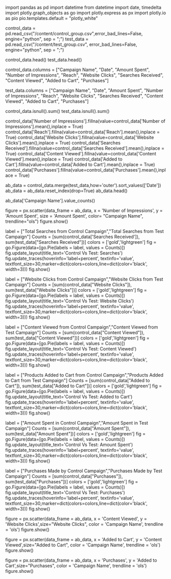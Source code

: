 import pandas as pd
import datetime
from datetime import date, timedelta
import plotly.graph_objects as go
import plotly.express as px
import plotly.io as pio
pio.templates.default = "plotly_white"

control_data = pd.read_csv("/content/control_group.csv",error_bad_lines=False, engine="python", sep = ";")
test_data = pd.read_csv("/content/test_group.csv", error_bad_lines=False, engine="python", sep = ";")

control_data.head()
test_data.head()

control_data.columns = ["Campaign Name", "Date", "Amount Spent", 
                        "Number of Impressions", "Reach", "Website Clicks", 
                        "Searches Received", "Content Viewed", "Added to Cart",
                        "Purchases"]

test_data.columns = ["Campaign Name", "Date", "Amount Spent", 
                        "Number of Impressions", "Reach", "Website Clicks", 
                        "Searches Received", "Content Viewed", "Added to Cart",
                        "Purchases"]

control_data.isnull().sum()
test_data.isnull().sum()

control_data['Number of Impressions'].fillna(value=control_data['Number of Impressions'].mean(),inplace = True)
control_data['Reach'].fillna(value=control_data['Reach'].mean(),inplace = True)
control_data['Website Clicks'].fillna(value=control_data['Website Clicks'].mean(),inplace = True)
control_data['Searches Received'].fillna(value=control_data['Searches Received'].mean(),inplace = True)
control_data['Content Viewed'].fillna(value=control_data['Content Viewed'].mean(),inplace = True)
control_data['Added to Cart'].fillna(value=control_data['Added to Cart'].mean(),inplace = True)
control_data['Purchases'].fillna(value=control_data['Purchases'].mean(),inplace = True)

ab_data = control_data.merge(test_data,how='outer').sort_values(['Date'])
ab_data = ab_data.reset_index(drop=True)
ab_data.head()

ab_data['Campaign Name'].value_counts()

figure = px.scatter(data_frame = ab_data, x = 'Number of Impressions', y = 'Amount Spent', size = 'Amount Spent', color= "Campaign Name", trendline="ols")
figure.show()

label = ["Total Searches from Control Campaign","Total Searches from Test Campaign"]
Counts = [sum(control_data['Searches Received']),
          sum(test_data["Searches Received"])]
colors = ['gold','lightgreen']
fig = go.Figure(data=[go.Pie(labels = label, values = Counts)])
fig.update_layout(title_text='Control Vs Test: Searches')
fig.update_traces(hoverinfo='label+percent', textinfo='value', textfont_size=30,marker=dict(colors=colors,line=dict(color='black', width=3)))
fig.show()

label = ["Website Clicks from Control Campaign","Website Clicks from Test Campaign"]
Counts = [sum(control_data["Website Clicks"]),
          sum(test_data["Website Clicks"])]
colors = ['gold','lightgreen']
fig = go.Figure(data=[go.Pie(labels = label, values = Counts)])
fig.update_layout(title_text='Control Vs Test: Website Clicks')
fig.update_traces(hoverinfo='label+percent', textinfo='value', textfont_size=30,marker=dict(colors=colors,line=dict(color='black', width=3)))
fig.show()

label = ["Content Viewed from Control Campaign","Content Viewed from Test Campaign"]
Counts = [sum(control_data["Content Viewed"]),
          sum(test_data["Content Viewed"])]
colors = ['gold','lightgreen']
fig = go.Figure(data=[go.Pie(labels = label, values = Counts)])
fig.update_layout(title_text='Control Vs Test: Content Viewed')
fig.update_traces(hoverinfo='label+percent', textinfo='value', textfont_size=30,marker=dict(colors=colors,line=dict(color='black', width=3)))
fig.show()

label = ["Products Added to Cart from Control Campaign","Products Added to Cart from Test Campaign"]
Counts = [sum(control_data["Added to Cart"]),
          sum(test_data["Added to Cart"])]
colors = ['gold','lightgreen']
fig = go.Figure(data=[go.Pie(labels = label, values = Counts)])
fig.update_layout(title_text='Control Vs Test: Added to Cart')
fig.update_traces(hoverinfo='label+percent', textinfo='value', textfont_size=30,marker=dict(colors=colors,line=dict(color='black', width=3)))
fig.show()

label = ["Amount Spent in Control Campaign","Amount Spent in Test Campaign"]
Counts = [sum(control_data["Amount Spent"]),
          sum(test_data["Amount Spent"])]
colors = ['gold','lightgreen']
fig = go.Figure(data=[go.Pie(labels = label, values = Counts)])
fig.update_layout(title_text='Control Vs Test: Amount Spent')
fig.update_traces(hoverinfo='label+percent', textinfo='value', textfont_size=30,marker=dict(colors=colors,line=dict(color='black', width=3)))
fig.show()

label = ["Purchases Made by Control Campaign","Purchases Made by Test Campaign"]
Counts = [sum(control_data["Purchases"]),
          sum(test_data["Purchases"])]
colors = ['gold','lightgreen']
fig = go.Figure(data=[go.Pie(labels = label, values = Counts)])
fig.update_layout(title_text='Control Vs Test: Purchases')
fig.update_traces(hoverinfo='label+percent', textinfo='value', textfont_size=30,marker=dict(colors=colors,line=dict(color='black', width=3)))
fig.show()

figure = px.scatter(data_frame = ab_data, x = 'Content Viewed', y = 'Website Clicks',size="Website Clicks", color = 'Campaign Name', trendline = 'ols')
figure.show()

figure = px.scatter(data_frame = ab_data, x = 'Added to Cart', y = 'Content Viewed',size="Added to Cart", color = 'Campaign Name', trendline = 'ols')
figure.show()

figure = px.scatter(data_frame = ab_data, x = 'Purchases', y = 'Added to Cart',size="Purchases", color = 'Campaign Name', trendline = 'ols')
figure.show()
